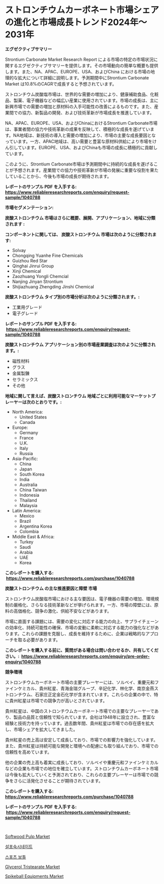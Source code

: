 <p><h1>ストロンチウムカーボネート市場シェアの進化と市場成長トレンド2024年〜2031年</h1></p><p><strong>エグゼクティブサマリー</strong></p>
<p><p>Strontium Carbonate Market Research Report による市場の特定の市場状況に関するエグゼクティブサマリーを提供します。その市場動向の簡単な概要も提供します。また、NA、APAC、EUROPE、USA、およびChina における市場の地理的な拡大について詳細に説明します。予測期間中にStrontium Carbonate Market は10.8%のCAGRで成長すると予想されています。</p><p>ストロンチウム炭酸塩市場は、世界的な需要の増加により、健康補助食品、化粧品、製薬、電子機器などの幅広い産業に使用されています。市場の成長は、主に新興市場での需要の増加と原材料の入手可能性の改善によるものです。また、産業間での協力、新製品の開発、および技術革新が市場成長を推進しています。</p><p>NA、APAC、EUROPE、USA、およびChinaにおけるStrontium Carbonate市場は、事業者間の協力や技術革新の成果を反映して、積極的な成長を遂げています。NA地域は、新技術の導入と需要の増加により、市場の主要な成長要因となっています。一方、APAC地域は、高い需要と豊富な原材料供給により市場をけん引しています。EUROPE、USA、およびChinaも市場の成長に積極的に貢献しています。</p><p>このように、Strontium Carbonate市場は予測期間中に持続的な成長を遂げることが予想されます。産業間での協力や技術革新が市場の発展に重要な役割を果たしていることから、今後も市場の成長が期待されます。</p></p>
<p><strong>レポートのサンプル PDF を入手する: <a href="https://www.reliableresearchreports.com/enquiry/request-sample/1040788">https://www.reliableresearchreports.com/enquiry/request-sample/1040788</a></strong></p>
<p><strong>市場セグメンテーション:</strong></p>
<p><strong> 炭酸ストロンチウム 市場はさらに概要、展開、アプリケーション、地域に分類されます :</strong></p>
<p><strong>コンポーネントに関しては、 炭酸ストロンチウム 市場は次のように分類されます: &nbsp;</strong></p>
<p><ul><li>Solvay</li><li>Chongqing Yuanhe Fine Chemicals</li><li>Guizhou Red Star</li><li>Qinghai Jinrui Group</li><li>Xinji Chemical</li><li>Zaozhuang Yongli Chemcial</li><li>Nanjing Jinyan Strontium</li><li>Shijiazhuang Zhengding Jinshi Chemical</li></ul></p>
<p><strong> 炭酸ストロンチウム タイプ別の市場分析は次のように分類されます。:</strong></p>
<p><ul><li>工業用グレード</li><li>電子グレード</li></ul></p>
<p><strong>レポートのサンプル PDF を入手する: &nbsp;<a href="https://www.reliableresearchreports.com/enquiry/request-sample/1040788">https://www.reliableresearchreports.com/enquiry/request-sample/1040788</a></strong></p>
<p><strong> 炭酸ストロンチウム アプリケーション別の市場産業調査は次のように分類されます。:</strong></p>
<p><ul><li>磁性材料</li><li>グラス</li><li>金属製錬</li><li>セラミックス</li><li>その他</li></ul></p>
<p><strong>地域に関して言えば、炭酸ストロンチウム 地域ごとに利用可能なマーケットプレーヤーは次のとおりです。:</strong></p>
<p><ul>
    <li>
        North America:
        <ul>
            <li>United States</li>
            <li>Canada</li>
        </ul>
    </li>
    <li>
        Europe:
        <ul>
            <li>Germany</li>
            <li>France</li>
            <li>U.K.</li>
            <li>Italy</li>
            <li>Russia</li>
        </ul>
    </li>
    <li>
        Asia-Pacific:
        <ul>
            <li>China</li>
            <li>Japan</li>
            <li>South Korea</li>
            <li>India</li>
            <li>Australia</li>
            <li>China Taiwan</li>
            <li>Indonesia</li>
            <li>Thailand</li>
            <li>Malaysia</li>
        </ul>
    </li>
    <li>
        Latin America:
        <ul>
            <li>Mexico</li>
            <li>Brazil</li>
            <li>Argentina Korea</li>
            <li>Colombia</li>
        </ul>
    </li>
    <li>
        Middle East & Africa:
        <ul>
            <li>Turkey</li>
            <li>Saudi</li>
            <li>Arabia</li>
            <li>UAE</li>
            <li>Korea</li>
        </ul>
    </li>
    </ul></p>
<p><strong>このレポートを購入する: &nbsp;<a href="https://www.reliableresearchreports.com/purchase/1040788">https://www.reliableresearchreports.com/purchase/1040788</a></strong></p>
<p><strong>炭酸ストロンチウム の主な推進要因と障壁 市場</strong></p>
<p><p>ストロンチウム炭酸塩市場における主な要因は、電子機器の需要の増加、環境規制の厳格化、さらなる技術革新などが挙げられます。一方、市場の障壁には、原料の高価格化、競争の激化、供給不安などがあります。</p><p>市場に直面する課題には、需要の変化に対応する能力の向上、サプライチェーンの効率化、持続可能性の確保、市場の変動に柔軟に対応する能力の強化などがあります。これらの課題を克服し、成長を維持するために、企業は戦略的なアプローチを取る必要があります。</p></p>
<p><strong>このレポートを購入する前に、質問がある場合は問い合わせるか、共有してください。:&nbsp; <a href="https://www.reliableresearchreports.com/enquiry/pre-order-enquiry/1040788">https://www.reliableresearchreports.com/enquiry/pre-order-enquiry/1040788</a></strong></p>
<p><strong>競争環境</strong></p>
<p><p>ストロンチウムカーボネート市場の主要プレーヤーには、ソルベイ、重慶元和ファインケミカル、貴州紅星、青海金瑞グループ、辛記化学、林化学、南京金燕ストロンチウム、石家庄正定金石化学が含まれています。これらの企業の中で、特に貴州紅星は市場での競争力が高いとされています。</p><p>貴州紅星は、中国のストロンチウムカーボネート市場での主要なプレーヤーであり、製品の品質と信頼性で知られています。会社は1948年に設立され、豊富な経験と技術力を持っています。過去数年間、貴州紅星は市場での存在感を拡大し、市場シェアを拡大してきました。</p><p>貴州紅星の売上高は安定して成長しており、市場での影響力を強化しています。また、貴州紅星は持続可能な開発と環境への配慮にも取り組んでおり、市場での信頼性を高めています。</p><p>他の企業の売上高も着実に成長しており、ソルベイや重慶元和ファインケミカルなどの企業も市場での地位を確立しています。ストロンチウムカーボネート市場は今後も拡大していくと予測されており、これらの主要プレーヤーは市場での競争をさらに活発化させることが期待されています。</p></p>
<p><strong>このレポートを購入する: &nbsp; <a href="https://www.reliableresearchreports.com/purchase/1040788">https://www.reliableresearchreports.com/purchase/1040788</a></strong></p>
<p><strong>レポートのサンプル PDF を入手する: &nbsp;<a href="https://www.reliableresearchreports.com/enquiry/request-sample/1040788">https://www.reliableresearchreports.com/enquiry/request-sample/1040788</a></strong><strong></strong></p>
<p>&nbsp;</p>
<p><p><a href="https://noble-drawer-34c.notion.site/Softwood-Pulp-Market-Research-Report-Forecasted-for-Period-from-2024-2031-by-Market-Type-Market--ee0871dbdc07449c923c5beff34ba223">Softwood Pulp Market</a></p><p><a href="https://github.com/vsoq0zknh59/Market-Research-Report-List-1/blob/main/2127917188623.md">설포숙시네이트</a></p><p><a href="https://github.com/jntpkh496620/Market-Research-Report-List-1/blob/main/8923539188622.md">스포츠 보틀</a></p><p><a href="https://issuu.com/reportprime-2/docs/glycerol-tristearate-market-size-2030.pptx">Glycerol Tristearate Market</a></p><p><a href="https://view.publitas.com/reportprime-1/spikeball-equipments-market-offers-provide-insightful-data-for-the-time-period-from-2023-to-2030-and-also-provide-analysis-based-on-application-type-and-region/">Spikeball Equipments Market</a></p></p>